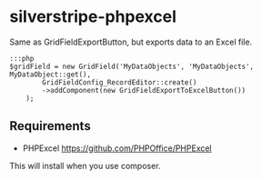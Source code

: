 silverstripe-phpexcel
=====================

Same as GridFieldExportButton, but exports data to an Excel file.

	:::php
	$gridField = new GridField('MyDataObjects', 'MyDataObjects', MyDataObject::get(), 
			GridFieldConfig_RecordEditor::create()
			->addComponent(new GridFieldExportToExcelButton())
		);

## Requirements
* PHPExcel https://github.com/PHPOffice/PHPExcel

This will install when you use composer.
